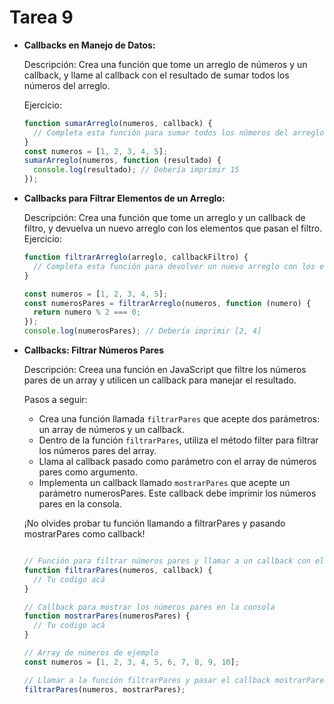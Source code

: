 # Tarea 9

- **Callbacks en Manejo de Datos:**

  Descripción: Crea una función que tome un arreglo de números y un callback, y llame al callback con el resultado de sumar todos los números del arreglo.

  Ejercicio:

  ```javascript
  function sumarArreglo(numeros, callback) {
    // Completa esta función para sumar todos los números del arreglo y llamar al callback con el resultado
  }
  const numeros = [1, 2, 3, 4, 5];
  sumarArreglo(numeros, function (resultado) {
    console.log(resultado); // Debería imprimir 15
  });
  ```

- **Callbacks para Filtrar Elementos de un Arreglo:**

  Descripción: Crea una función que tome un arreglo y un callback de filtro, y devuelva un nuevo arreglo con los elementos que pasan el filtro.
  Ejercicio:

  ```javascript
  function filtrarArreglo(arreglo, callbackFiltro) {
    // Completa esta función para devolver un nuevo arreglo con los elementos que pasan el filtro
  }

  const numeros = [1, 2, 3, 4, 5];
  const numerosPares = filtrarArreglo(numeros, function (numero) {
    return numero % 2 === 0;
  });
  console.log(numerosPares); // Debería imprimir [2, 4]
  ```
- **Callbacks: Filtrar Números Pares**

  Descripción:  Creea una función en JavaScript que filtre los números pares de un array y utilicen un callback para manejar el resultado.

  Pasos a seguir:
  
  - Crea una función llamada `filtrarPares` que acepte dos parámetros: un array de números y un callback.
  - Dentro de la función `filtrarPares`, utiliza el método filter para filtrar los números pares del array.
  - Llama al callback pasado como parámetro con el array de números pares como argumento.
  - Implementa un callback llamado `mostrarPares` que acepte un parámetro numerosPares. Este callback debe imprimir los números pares en la consola.
  
  ¡No olvides probar tu función llamando a filtrarPares y pasando mostrarPares como callback!


  ```javascript

  // Función para filtrar números pares y llamar a un callback con el resultado
  function filtrarPares(numeros, callback) {
    // Tu codigo acá
  }
  
  // Callback para mostrar los números pares en la consola
  function mostrarPares(numerosPares) {
    // Tu codigo acá
  }
  
  // Array de números de ejemplo
  const numeros = [1, 2, 3, 4, 5, 6, 7, 8, 9, 10];
  
  // Llamar a la función filtrarPares y pasar el callback mostrarPares
  filtrarPares(numeros, mostrarPares);
  ```

